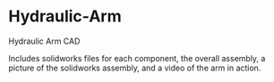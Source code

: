 # Hydraulic-Arm
Hydraulic Arm CAD

Includes solidworks files for each component, the overall assembly, a picture of the solidworks assembly, and a video of the arm in action. 
